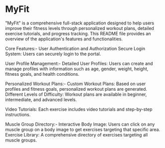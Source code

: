 # MyFit
 
"MyFit" is a comprehensive full-stack application designed to help users improve their fitness levels through personalized workout plans, detailed exercise tutorials, and progress tracking. This README file provides an overview of the application's features and functionalities.

Core Features:- 
User Authentication and Authorization
Secure Login System: Users can securely login to the portal.

User Profile Management:-
Detailed User Profiles: Users can create and manage profiles with information such as age, gender, weight, height, fitness goals, and health conditions.

Personalized Workout Plans:-
Custom Workout Plans: Based on user profiles and fitness goals, personalized workout plans are generated.
Different Levels of Difficulty: Workout plans are available in beginner, intermediate, and advanced levels.

Video Tutorials: Each exercise includes video tutorials and step-by-step instructions.


Muscle Group Directory:- 
Interactive Body Image: Users can click on any muscle group on a body image to get exercises targeting that specific area.
Exercise Library: A comprehensive directory of exercises targeting all muscle groups.
